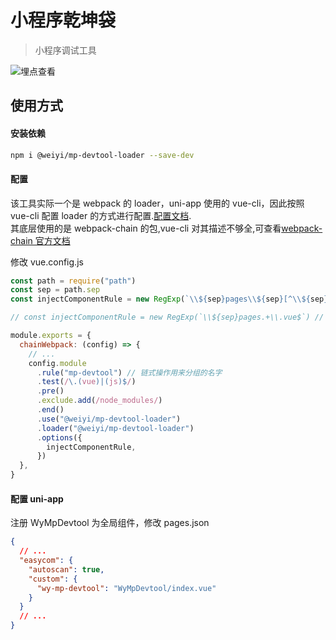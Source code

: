 # 小程序乾坤袋

> 小程序调试工具

![埋点查看](https://qnm.hunliji.com/FvTOoeoGx55KcFPZSuWFvy31TWhz?imageView2/2/w/400)

## 使用方式

#### 安装依赖

```bash
npm i @weiyi/mp-devtool-loader --save-dev
```

#### 配置

该工具实际一个是 webpack 的 loader，uni-app 使用的 vue-cli，因此按照 vue-cli 配置 loader 的方式进行配置.[配置文档](https://cli.vuejs.org/zh/guide/webpack.html#%E9%93%BE%E5%BC%8F%E6%93%8D%E4%BD%9C-%E9%AB%98%E7%BA%A7).  
其底层使用的是 webpack-chain 的包,vue-cli 对其描述不够全,可查看[webpack-chain 官方文档](https://github.com/Yatoo2018/webpack-chain/tree/zh-cmn-Hans)

修改 vue.config.js

```javascript
const path = require("path")
const sep = path.sep
const injectComponentRule = new RegExp(`\\${sep}pages\\${sep}[^\\${sep}]+\\${sep}index\\.vue$`) // 默认匹配 pages/**/index.vue， 待后续优化为支持设置字符串 '/pages/**/index.vue'的格式

// const injectComponentRule = new RegExp(`\\${sep}pages.+\\.vue$`) // 匹配pages下所有vue文件

module.exports = {
  chainWebpack: (config) => {
    // ...
    config.module
      .rule("mp-devtool") // 链式操作用来分组的名字
      .test(/\.(vue)|(js)$/)
      .pre()
      .exclude.add(/node_modules/)
      .end()
      .use("@weiyi/mp-devtool-loader")
      .loader("@weiyi/mp-devtool-loader")
      .options({
        injectComponentRule,
      })
  },
}
```

#### 配置 uni-app

注册 WyMpDevtool 为全局组件，修改 pages.json

```json
{
  // ...
  "easycom": {
    "autoscan": true,
    "custom": {
      "wy-mp-devtool": "WyMpDevtool/index.vue"
    }
  }
  // ...
}
```
